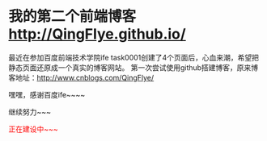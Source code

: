 # 我的第二个前端博客 http://QingFlye.github.io/

最近在参加百度前端技术学院ife task0001创建了4个页面后，心血来潮，希望把静态页面还原成一个真实的博客网站。
第一次尝试使用github搭建博客，原来博客地址：http://www.cnblogs.com/QingFlye/

嘿嘿，感谢百度ife~~~~

继续努力~~~

<p style="color:red">正在建设中~~~</a>



